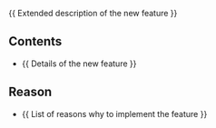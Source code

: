{{ Extended description of the new feature }}

## Contents
* {{ Details of the new feature }}

## Reason
* {{ List of reasons why to implement the feature }}